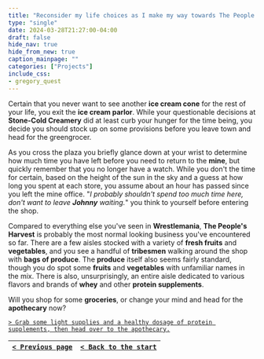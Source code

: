 ```yaml
---
title: "Reconsider my life choices as I make my way towards The People's Harvest."
type: "single"
date: 2024-03-28T21:27:00-04:00
draft: false
hide_nav: true
hide_from_new: true
caption_mainpage: ""
categories: ["Projects"]
include_css:
- gregory_quest
---
```


Certain that you never want to see another **ice cream cone** for the rest of your life, you exit the **ice cream parlor**. While your questionable decisions at **Stone-Cold Creamery** did at least curb your hunger for the time being, you decide you should stock up on some provisions before you leave town and head for the greengrocer.

As you cross the plaza you briefly glance down at your wrist to determine how much time you have left before you need to return to the **mine**, but quickly remember that you no longer have a watch. While you don't the time for certain, based on the height of the sun in the sky and a guess at how long you spent at each store, you assume about an hour has passed since you left the mine office. "*I probably shouldn't spend too much time here, don't want to leave **Johnny** waiting.*" you think to yourself before entering the shop.

Compared to everything else you've seen in **Wrestlemania**, **The People's Harvest** is probably the most normal looking business you've encountered so far. There are a few aisles stocked with a variety of **fresh fruits** and **vegetables**, and you see a handful of **tribesmen** walking around the shop with **bags of produce**. The **produce** itself also seems fairly standard, though you do spot some **fruits** and **vegetables** with unfamiliar names in the mix. There is also, unsurprisingly, an entire aisle dedicated to various flavors and brands of **whey** and other **protein supplements**.

Will you shop for some **groceries**, or change your mind and head for the **apothecary** now?

[``> Grab some light supplies and a healthy dosage of protein supplements, then head over to the apothecary.``](../83)

|[``< Previous page``](../81)|[``< Back to the start``](../)|
|---|---|